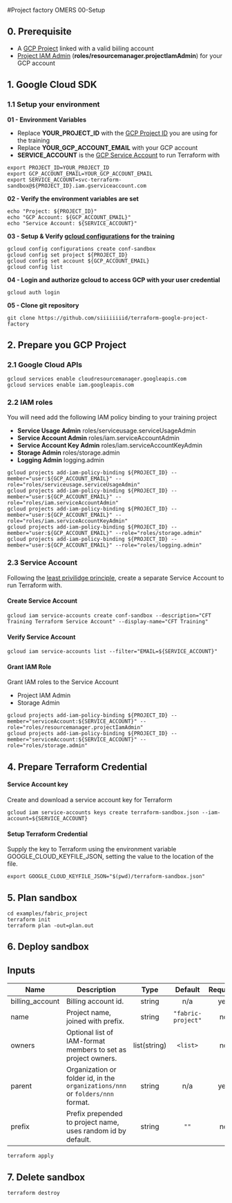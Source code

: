 
#Project factory OMERS 00-Setup

## 0. Prerequisite

* A [GCP Project](https://cloud.google.com/resource-manager/docs/creating-managing-projects#creating_a_project) linked with a valid biiling account
* [Project IAM Admin](https://cloud.google.com/iam/docs/understanding-roles#resource-manager-roles) (**roles/resourcemanager.projectIamAdmin**) for your GCP account

## 1. Google Cloud SDK

### 1.1 Setup your environment

**01 - Environment Variables**
* Replace **YOUR_PROJECT_ID** with the [GCP Project ID](https://cloud.google.com/resource-manager/docs/creating-managing-projects#before_you_begin) you are using for the training
* Replace **YOUR_GCP_ACCOUNT_EMAIL** with your GCP account
* **SERVICE_ACCOUNT** is the [GCP Service Account](https://cloud.google.com/iam/docs/understanding-service-accounts) to run Terraform with
```
export PROJECT_ID=YOUR_PROJECT_ID
export GCP_ACCOUNT_EMAIL=YOUR_GCP_ACCOUNT_EMAIL
export SERVICE_ACCOUNT=svc-terraform-sandbox@${PROJECT_ID}.iam.gserviceaccount.com
```

**02 - Verify the environment variables are set**
```
echo "Project: ${PROJECT_ID}"
echo "GCP Account: ${GCP_ACCOUNT_EMAIL}"
echo "Service Account: ${SERVICE_ACCOUNT}"
```

**03 - Setup & Verify [gcloud configurations](https://cloud.google.com/sdk/gcloud/reference/config) for the training**
```
gcloud config configurations create conf-sandbox
gcloud config set project ${PROJECT_ID}
gcloud config set account ${GCP_ACCOUNT_EMAIL}
gcloud config list
```

**04 - Login and authorize gcloud to access GCP with your user credential**
```
gcloud auth login
```

**05 - Clone git repository**
```
git clone https://github.com/siiiiiiiid/terraform-google-project-factory
```

## 2. Prepare you  GCP Project

### 2.1 Google Cloud APIs

```
gcloud services enable cloudresourcemanager.googleapis.com
gcloud services enable iam.googleapis.com
```

### 2.2 IAM roles

You will need add the following IAM policy binding to your training project
* **Service Usage Admin** roles/serviceusage.serviceUsageAdmin
* **Service Account Admin** roles/iam.serviceAccountAdmin
* **Service Account Key Admin** roles/iam.serviceAccountKeyAdmin
* **Storage Admin** roles/storage.admin
* **Logging Admin** logging.admin
```
gcloud projects add-iam-policy-binding ${PROJECT_ID} --member="user:${GCP_ACCOUNT_EMAIL}" --role="roles/serviceusage.serviceUsageAdmin"
gcloud projects add-iam-policy-binding ${PROJECT_ID} --member="user:${GCP_ACCOUNT_EMAIL}" --role="roles/iam.serviceAccountAdmin"
gcloud projects add-iam-policy-binding ${PROJECT_ID} --member="user:${GCP_ACCOUNT_EMAIL}" --role="roles/iam.serviceAccountKeyAdmin"
gcloud projects add-iam-policy-binding ${PROJECT_ID} --member="user:${GCP_ACCOUNT_EMAIL}" --role="roles/storage.admin"
gcloud projects add-iam-policy-binding ${PROJECT_ID} --member="user:${GCP_ACCOUNT_EMAIL}" --role="roles/logging.admin"
```

### 2.3 Service Account

Following the [least privilidge principle](https://cloud.google.com/blog/products/identity-security/dont-get-pwned-practicing-the-principle-of-least-privilege), create a separate Service Account to run Terraform with.

#### Create Service Account
```
gcloud iam service-accounts create conf-sandbox --description="CFT Training Terraform Service Account" --display-name="CFT Training"
```

#### Verify Service Account
```
gcloud iam service-accounts list --filter="EMAIL=${SERVICE_ACCOUNT}"
```

#### Grant IAM Role

Grant IAM roles to the Service Account
* Project IAM Admin
* Storage Admin
```
gcloud projects add-iam-policy-binding ${PROJECT_ID} --member="serviceAccount:${SERVICE_ACCOUNT}" --role="roles/resourcemanager.projectIamAdmin"
gcloud projects add-iam-policy-binding ${PROJECT_ID} --member="serviceAccount:${SERVICE_ACCOUNT}" --role="roles/storage.admin"
```

## 4. Prepare Terraform Credential


#### Service Account key

Create and download a service account key for Terraform
```
gcloud iam service-accounts keys create terraform-sandbox.json --iam-account=${SERVICE_ACCOUNT}
```

#### Setup Terraform Credential

Supply the key to Terraform using the environment variable GOOGLE_CLOUD_KEYFILE_JSON, setting the value to the location of the file.
```
export GOOGLE_CLOUD_KEYFILE_JSON="$(pwd)/terraform-sandbox.json"
```


## 5. Plan sandbox

```
cd examples/fabric_project
terraform init
terraform plan -out=plan.out
```

## 6. Deploy sandbox

## Inputs

| Name | Description | Type | Default | Required | Example |
|------|-------------|:----:|:-----:|:-----:|-------------|
| billing\_account | Billing account id. | string | n/a | yes | 123123123 |
| name | Project name, joined with prefix. | string | `"fabric-project"` | no | `"sandbox-project"` |
| owners | Optional list of IAM-format members to set as project owners. | list(string) | `<list>` | no | user:seb@seb.com |
| parent | Organization or folder id, in the `organizations/nnn` or `folders/nnn` format. | string | n/a | yes | organizations/seb.com | 
| prefix | Prefix prepended to project name, uses random id by default. | string | `""` | no | sandbox

```
terraform apply
```

## 7. Delete sandbox

```
terraform destroy
```
